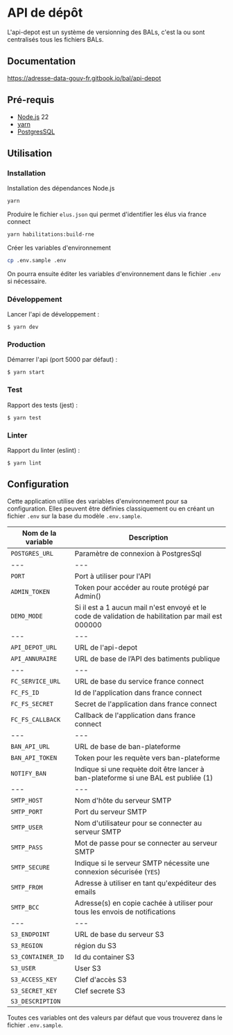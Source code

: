 # API de dépôt

L'api-depot est un système de versionning des BALs, c'est la ou sont centralisés tous les fichiers BALs.

## Documentation

https://adresse-data-gouv-fr.gitbook.io/bal/api-depot

## Pré-requis

- [Node.js](https://nodejs.org) 22
- [yarn](https://www.yarnpkg.com)
- [PostgresSQL](https://www.postgresql.org/)

## Utilisation

### Installation

Installation des dépendances Node.js

```bash
yarn
```

Produire le fichier `elus.json` qui permet d'identifier les élus via france connect

```bash
yarn habilitations:build-rne
```

Créer les variables d'environnement

```bash
cp .env.sample .env
```

On pourra ensuite éditer les variables d'environnement dans le fichier `.env` si nécessaire.

### Développement

Lancer l'api de développement :

```
$ yarn dev
```

### Production

Démarrer l'api (port 5000 par défaut) :

```
$ yarn start
```

### Test

Rapport des tests (jest) :

```
$ yarn test
```

### Linter

Rapport du linter (eslint) :

```
$ yarn lint
```

## Configuration

Cette application utilise des variables d'environnement pour sa configuration.
Elles peuvent être définies classiquement ou en créant un fichier `.env` sur la base du modèle `.env.sample`.

| Nom de la variable | Description                                                                                        |
| ------------------ | -------------------------------------------------------------------------------------------------- |
| `POSTGRES_URL`     | Paramètre de connexion à PostgresSql                                                               |
| ---                | ---                                                                                                |
| `PORT`             | Port à utiliser pour l'API                                                                         |
| `ADMIN_TOKEN`      | Token pour accéder au route protégé par Admin()                                                    |
| `DEMO_MODE`        | Si il est a 1 aucun mail n'est envoyé et le code de validation de habilitation par mail est 000000 |
| ---                | ---                                                                                                |
| `API_DEPOT_URL`    | URL de l'api-depot                                                                                 |
| `API_ANNURAIRE`    | URL de base de l’API des batiments publique                                                        |
| ---                | ---                                                                                                |
| `FC_SERVICE_URL`   | URL de base du service france connect                                                              |
| `FC_FS_ID`         | Id de l'application dans france connect                                                            |
| `FC_FS_SECRET`     | Secret de l'application dans france connect                                                        |
| `FC_FS_CALLBACK`   | Callback de l'application dans france connect                                                      |
| ---                | ---                                                                                                |
| `BAN_API_URL`      | URL de base de ban-plateforme                                                                      |
| `BAN_API_TOKEN`    | Token pour les requète vers ban-plateforme                                                         |
| `NOTIFY_BAN`       | Indique si une requète doit être lancer à ban-plateforme si une BAL est publiée (1)                |
| ---                | ---                                                                                                |
| `SMTP_HOST`        | Nom d'hôte du serveur SMTP                                                                         |
| `SMTP_PORT`        | Port du serveur SMTP                                                                               |
| `SMTP_USER`        | Nom d'utilisateur pour se connecter au serveur SMTP                                                |
| `SMTP_PASS`        | Mot de passe pour se connecter au serveur SMTP                                                     |
| `SMTP_SECURE`      | Indique si le serveur SMTP nécessite une connexion sécurisée (`YES`)                               |
| `SMTP_FROM`        | Adresse à utiliser en tant qu'expéditeur des emails                                                |
| `SMTP_BCC`         | Adresse(s) en copie cachée à utiliser pour tous les envois de notifications                        |
| ---                | ---                                                                                                |
| `S3_ENDPOINT`      | URL de base du serveur S3                                                                          |
| `S3_REGION`        | région du S3                                                                                       |
| `S3_CONTAINER_ID`  | Id du container S3                                                                                 |
| `S3_USER`          | User S3                                                                                            |
| `S3_ACCESS_KEY`    | Clef d'accès S3                                                                                    |
| `S3_SECRET_KEY`    | Clef secrete S3                                                                                    |
| `S3_DESCRIPTION`   |                                                                                                    |

Toutes ces variables ont des valeurs par défaut que vous trouverez dans le fichier `.env.sample`.
